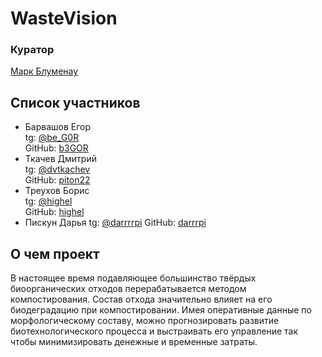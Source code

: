 # WasteVision


### Куратор
[Марк Блуменау](https://t.me/markblumenau)
## Список участников
- Барвашов Егор  
tg: [@be_G0R](https://t.me/be_G0R)  
GitHub: [b3GOR](https://github.com/b3GOR)
- Ткачев Дмитрий  
tg: [@dvtkachev](https://t.me/dvtkachev)  
GitHub: [piton22](https://github.com/piton22)
- Треухов Борис  
tg: [@highel](https://t.me/highel)  
GitHub: [highel](https://github.com/highel)
- Пискун Дарья
tg: [@darrrrpi](https://t.me/darrrrpi)
GitHub: [darrrpi](https://github.com/darrrpi)
## О чем проект

В настоящее время подавляющее большинство твёрдых биоорганических отходов перерабатывается методом компостирования. Состав отхода значительно влияет на его биодеградацию при компостировании. Имея оперативные данные по морфологическому составу, можно прогнозировать развитие биотехнологического процесса и выстраивать его управление так чтобы минимизировать денежные и временные затраты. 
